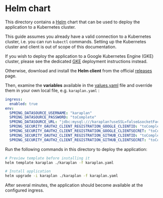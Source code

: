 # Helm chart

This directory contains a [Helm](https://helm.sh) chart that can be used to deploy the application to a Kubernetes cluster.

This guide assumes you already have a valid connection to a Kubernetes cluster, i.e. you can run `kubectl` commands. Setting up the Kubernetes cluster and client is out of scope of this documentation.

If you wish to deploy the application to a Google Kubernetes Engine (GKE) cluster, please see the dedicated [GKE](../gcp/gke/README.md) deployment instructions instead.

Otherwise, download and install the **Helm client** from the official [releases](https://github.com/helm/helm/releases) page.

Then, examine the **variables** available in the [values.yaml](karaplan/values.yaml) file and override them in your own local file, e.g. `karaplan.yaml` :

```yaml
ingress:
  enabled: true
env:
  SPRING_DATASOURCE_USERNAME: "karaplan"
  SPRING_DATASOURCE_PASSWORD: "toComplete"
  SPRING_DATASOURCE_URL: "jdbc:mysql:///karaplan?useSSL=false&socketFactory=com.google.cloud.sql.mysql.SocketFactory&cloudSqlInstance=toComplete"
  SPRING_SECURITY_OAUTH2_CLIENT_REGISTRATION_GOOGLE_CLIENTID: "toComplete"
  SPRING_SECURITY_OAUTH2_CLIENT_REGISTRATION_GOOGLE_CLIENTSECRET: "toComplete"
  SPRING_SECURITY_OAUTH2_CLIENT_REGISTRATION_GITHUB_CLIENTID: "toComplete"
  SPRING_SECURITY_OAUTH2_CLIENT_REGISTRATION_GITHUB_CLIENTSECRET: "toComplete"
```

Run the following commands in this directory to deploy the application:

```sh
# Preview template before installing it
helm template karaplan ./karaplan -f karaplan.yaml

# Install application
helm upgrade -i karaplan ./karaplan -f karaplan.yaml
```

After several minutes, the application should become available at the configured ingress.
